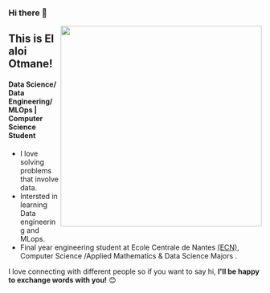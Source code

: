 

<!--
**otmane-el-aloi/otmane-el-aloi** is a ✨ _special_ ✨ repository because its `README.md` (this file) appears on your GitHub profile.

Here are some ideas to get you started:

-->
### Hi there 👋

[<img align="right" width="400" src="https://github-readme-stats.vercel.app/api?username=otmane-el-aloi&show_icons=true"/>](https://github.com/otmane-el-aloi/)


## This is El aloi Otmane!
#### Data Science/ Data Engineering/ MLOps | Computer Science Student

- I love solving problems that involve data.
- Intersted in learning Data engineering and MLops. 
- Final year engineering student at Ecole Centrale de Nantes [(ECN)](https://www.ec-nantes.fr/), Computer Science /Applied Mathematics & Data Science Majors .

<!--**To know more:**  [Website](website), [LinkedIn](linkedin, [Email](email)-->

<!--
```javascript
const Otmane = {
    pronouns: "He" | "Him",
    languages: ["Python", "R", "Java", "C++", "Javascript"],
    technologies: {
        ml: ["Tensorflow", "Keras", "sklearn"],
        dataVisualisation: ["Matplotlib", "Seaborn", "Plotly", "Dash"],
        devOps: [ "AWS", "Docker🐳"],
        databases: ["PostgreSql",  "MySql"],

        misc: ["open-cv"]
    },
    currentFocus: "Developing devOps & Software engineering skills"
};
```
-->

I love connecting with different people so if you want to say hi, <b>I'll be happy to exchange words with you!</b> 😊

